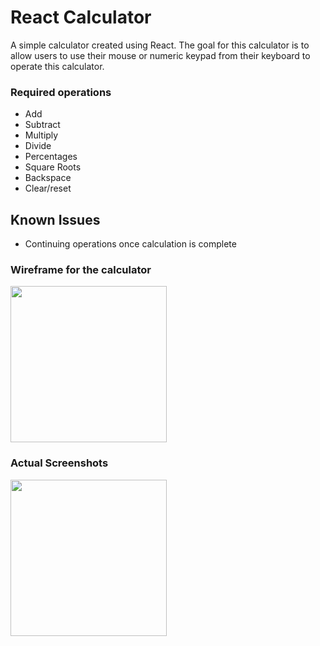 # React Calculator

A simple calculator created using React. The goal for this calculator is to allow users to use their mouse or numeric keypad from their keyboard to operate this calculator.

### Required operations
* Add
* Subtract 
* Multiply
* Divide 
* Percentages
* Square Roots
* Backspace
* Clear/reset

## Known Issues
* Continuing operations once calculation is complete


### Wireframe for the calculator
<img src ="https://i.gyazo.com/9f8b0442f30f9ae2b453fa5da1635e7c.png" width="250px"/>

### Actual Screenshots

<img src="https://i.gyazo.com/7d40a295ca4b822224fc6dc9a3cc58db.png" width="250px">
